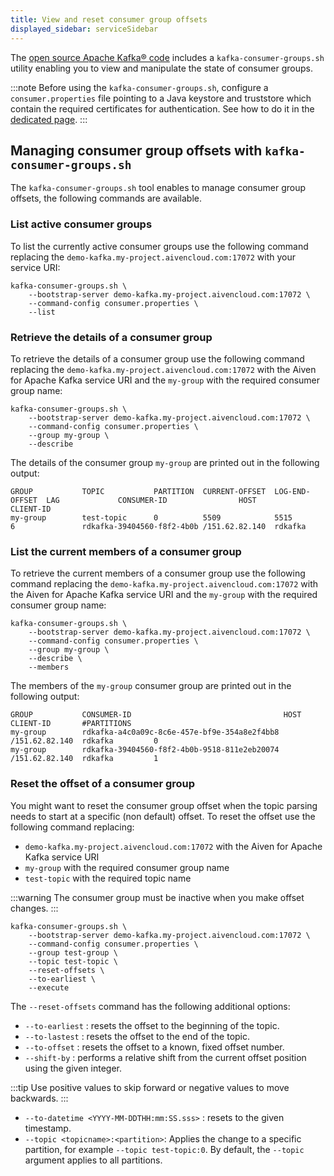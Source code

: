 ```yaml
---
title: View and reset consumer group offsets
displayed_sidebar: serviceSidebar
---
```


The [open source Apache Kafka® code](https://kafka.apache.org/downloads) includes a `kafka-consumer-groups.sh` utility enabling you to view and manipulate the state of consumer groups.

:::note
Before using the `kafka-consumer-groups.sh`, configure a
`consumer.properties` file pointing to a Java keystore and truststore
which contain the required certificates for authentication. See
how to do it in the
[dedicated page](/docs/products/kafka/howto/kafka-tools-config-file).
:::

## Managing consumer group offsets with `kafka-consumer-groups.sh`

The `kafka-consumer-groups.sh` tool enables to manage consumer group
offsets, the following commands are available.

### List active consumer groups

To list the currently active consumer groups use the following command
replacing the `demo-kafka.my-project.aivencloud.com:17072` with your
service URI:

```
kafka-consumer-groups.sh \
    --bootstrap-server demo-kafka.my-project.aivencloud.com:17072 \
    --command-config consumer.properties \
    --list
```

### Retrieve the details of a consumer group

To retrieve the details of a consumer group use the following command
replacing the `demo-kafka.my-project.aivencloud.com:17072` with the
Aiven for Apache Kafka service URI and the `my-group` with the required
consumer group name:

```
kafka-consumer-groups.sh \
    --bootstrap-server demo-kafka.my-project.aivencloud.com:17072 \
    --command-config consumer.properties \
    --group my-group \
    --describe
```

The details of the consumer group `my-group` are printed out in the
following output:

```text
GROUP           TOPIC           PARTITION  CURRENT-OFFSET  LOG-END-OFFSET  LAG             CONSUMER-ID                HOST            CLIENT-ID
my-group        test-topic      0          5509            5515            6               rdkafka-39404560-f8f2-4b0b /151.62.82.140  rdkafka
```

### List the current members of a consumer group

To retrieve the current members of a consumer group use the following
command replacing the `demo-kafka.my-project.aivencloud.com:17072` with
the Aiven for Apache Kafka service URI and the `my-group` with the
required consumer group name:

```
kafka-consumer-groups.sh \
    --bootstrap-server demo-kafka.my-project.aivencloud.com:17072 \
    --command-config consumer.properties \
    --group my-group \
    --describe \
    --members
```

The members of the `my-group` consumer group are printed out in the
following output:

```text
GROUP           CONSUMER-ID                                  HOST            CLIENT-ID       #PARTITIONS
my-group        rdkafka-a4c0a09c-8c6e-457e-bf9e-354a8e2f4bb8 /151.62.82.140  rdkafka         0
my-group        rdkafka-39404560-f8f2-4b0b-9518-811e2eb20074 /151.62.82.140  rdkafka         1
```

### Reset the offset of a consumer group

You might want to reset the consumer group offset when the topic parsing
needs to start at a specific (non default) offset. To reset the offset
use the following command replacing:

-   `demo-kafka.my-project.aivencloud.com:17072` with the Aiven for
    Apache Kafka service URI
-   `my-group` with the required consumer group name
-   `test-topic` with the required topic name

:::warning
The consumer group must be inactive when you make offset changes.
:::

```
kafka-consumer-groups.sh \
    --bootstrap-server demo-kafka.my-project.aivencloud.com:17072 \
    --command-config consumer.properties \
    --group test-group \
    --topic test-topic \
    --reset-offsets \
    --to-earliest \
    --execute
```

The `--reset-offsets` command has the following additional options:

-   `--to-earliest` : resets the offset to the beginning of the topic.
-   `--to-lastest` : resets the offset to the end of the topic.
-   `--to-offset` : resets the offset to a known, fixed offset number.
-   `--shift-by` : performs a relative shift from the current offset
    position using the given integer.

:::tip
Use positive values to skip forward or negative values to move
backwards.
:::

-   `--to-datetime <YYYY-MM-DDTHH:mm:SS.sss>` : resets to the given
    timestamp.
-   `--topic <topicname>:<partition>`: Applies the change to a specific
    partition, for example `--topic test-topic:0`. By default, the
    `--topic` argument applies to all partitions.
